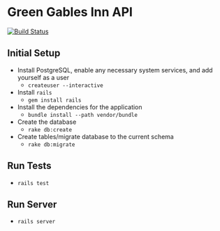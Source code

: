 # Green Gables Inn API

[![Build Status](https://travis-ci.org/ccl2of4/green-gables-inn-api.png)](https://travis-ci.org/ccl2of4/green-gables-inn)

## Initial Setup

* Install PostgreSQL, enable any necessary system services, and add yourself as a user
  - `createuser --interactive`
* Install `rails`
  - `gem install rails`
* Install the dependencies for the application
  - `bundle install --path vendor/bundle`
* Create the database
  - `rake db:create`
* Create tables/migrate database to the current schema
  - `rake db:migrate`

## Run Tests

* `rails test`

## Run Server

* `rails server`
